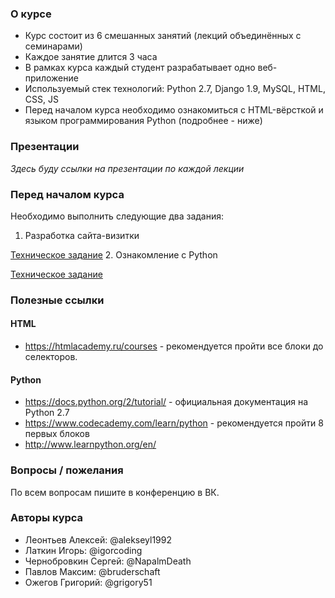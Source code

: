 ### О курсе
* Курс состоит из 6 смешанных занятий (лекций объединённых с семинарами)
* Каждое занятие длится 3 часа
* В рамках курса каждый студент разрабатывает одно веб-приложение
* Используемый стек технологий: Python 2.7, Django 1.9, MySQL, HTML, CSS, JS
* Перед началом курса необходимо ознакомиться с HTML-вёрсткой и языком программирования Python (подробнее - ниже)

### Презентации

*Здесь буду ссылки на презентации по каждой лекции*

### Перед началом курса
Необходимо выполнить следующие два задания:

1. Разработка сайта-визитки
  
  [Техническое задание](https://docs.google.com/document/d/1YHuQDKlaRZv6uEhVbqmGfDin9XVNpvuXAIhz6xpQYwk/edit)
2. Ознакомление с Python
  
  [Техническое задание](https://docs.google.com/document/d/1SdhnWwQLcR6qjbgvVZbSBpmRtcVVc48uq3kMtxhpV0c/edit)

### Полезные ссылки
#### HTML
* https://htmlacademy.ru/courses - рекомендуется пройти все блоки до селекторов.

#### Python
* https://docs.python.org/2/tutorial/ - официальная документация на Python 2.7
* https://www.codecademy.com/learn/python - рекомендуется пройти 8 первых блоков
* http://www.learnpython.org/en/

### Вопросы / пожелания
По всем вопросам пишите в конференцию в ВК.

### Авторы курса
* Леонтьев Алексей: @alekseyl1992
* Латкин Игорь: @igorcoding
* Чернобровкин Сергей: @NapalmDeath
* Павлов Максим: @bruderschaft
* Ожегов Григорий: @grigory51
